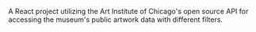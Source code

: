 A React project utilizing the Art Institute of Chicago's open source API for accessing the museum's public artwork data with different filters.